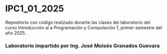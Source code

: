 # IPC1_01_2025
Repositorio con código realizado durante las clases del laboratorio del curso Introducción al a Programación y Computación 1, primer semestre del año 2025.
### Laboratorio impartido por Ing. José Moisés Granados Guevara
